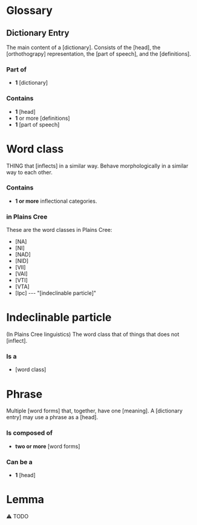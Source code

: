 Glossary
========

Dictionary Entry
----------------

The main content of a [dictionary]. Consists of the [head], the
[orthothograpy] representation, the [part of speech], and the
[definitions].

### Part of

 * **1** [dictionary]

### Contains

 * **1** [head]
 * **1** or more [definitions]
 * **1** [part of speech]


Word class
==========

THING that [inflects] in a similar way. Behave morphologically in
a similar way to each other.

### Contains

 * **1 or more** inflectional categories.

### in Plains Cree

These are the word classes in Plains Cree:

 * [NA]
 * [NI]
 * [NAD]
 * [NID]
 * [VII]
 * [VAI]
 * [VTI]
 * [VTA]
 * [Ipc] --- "[indeclinable particle]"

Indeclinable particle
=====================

(In Plains Cree linguistics) The word class that of things that does not [inflect].

### Is a

 * [word class]


Phrase
======

Multiple [word forms] that, together, have one [meaning]. A [dictionary
entry] may use a phrase as a [head].

### Is composed of

 * **two or more** [word forms]


### Can be a

 * **1** [head]


Lemma
=====

⚠️ TODO

<!--

Diacritic
=========

Noun
====

Inanimate
=========

Animate
=======

NI
==

A [part of speech].

### Subcategories

 * NI-1
 * NI-2
 * NI-3

-->
